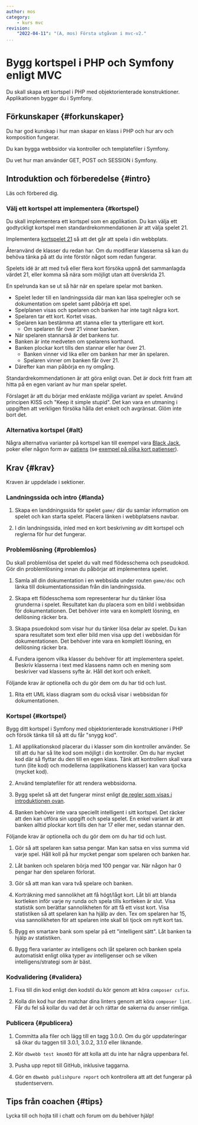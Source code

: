 ```yaml
---
author: mos
category:
    - kurs mvc
revision:
    "2022-04-11": "(A, mos) Första utgåvan i mvc-v2."
...
```

Bygg kortspel i PHP och Symfony enligt MVC
===================================

Du skall skapa ett kortspel i PHP med objektorienterade konstruktioner. Applikationen bygger du i Symfony.

<!--more-->



Förkunskaper {#forkunskaper}
-----------------------

Du har god kunskap i hur man skapar en klass i PHP och hur arv och komposition fungerar.

Du kan bygga webbsidor via kontroller och templatefiler i Symfony.

Du vet hur man använder GET, POST och SESSION i Symfony.



Introduktion och förberedelse {#intro}
-----------------------

Läs och förbered dig.



### Välj ett kortspel att implementera {#kortspel}

Du skall implementera ett kortspel som en applikation. Du kan välja ett godtyckligt kortspel men standardrekommendationen är att välja spelet 21.

Implementera [kortspelet 21](https://sv.wikipedia.org/wiki/Tjugoett_(kortspel)) så att det går att spela i din webbplats.

Återanvänd de klasser du redan har. Om du modifierar klasserna så kan du behöva tänka på att du inte förstör något som redan fungerar.

Spelets idé är att med två eller flera kort försöka uppnå det sammanlagda värdet 21, eller komma så nära som möjligt utan att överskrida 21.

En spelrunda kan se ut så här när en spelare spelar mot banken.

* Spelet leder till en landningssida där man kan läsa spelregler och se dokumentation om spelet samt påbörja ett spel.
* Spelplanen visas och spelaren och banken har inte tagit några kort.
* Spelaren tar ett kort. Kortet visas.
* Spelaren kan bestämma att stanna eller ta ytterligare ett kort.
    * Om spelaren får över 21 vinner banken.
* När spelaren stannarså är det bankens tur.
* Banken är inte medveten om spelarens korthand.
* Banken plockar kort tills den stannar eller har över 21.
    * Banken vinner vid lika eller om banken har mer än spelaren.
    * Spelaren vinner om banken får över 21.
* Därefter kan man påbörja en ny omgång.

Standardrekommendationen är att göra enligt ovan. Det är dock fritt fram att hitta på en egen variant av hur man spelar spelet.

Förslaget är att du börjar med enklaste möjliga variant av spelet. Använd principen KISS och "Keep it simple stupid". Det kan vara en utmaning i uppgiften att verkligen försöka hålla det enkelt och avgränsat. Glöm inte bort det.



### Alternativa kortspel {#alt}

Några alternativa varianter på kortspel kan till exempel vara [Black Jack](https://en.wikipedia.org/wiki/Blackjack), poker eller någon form av [patiens](https://sv.wikipedia.org/wiki/Patiens) (se [exempel på olika kort patienser](https://www.123patiens.se/)).



<!--
* Game, Player, ComputerPlayer, Card, Deck, CardHand, Histogram, Intelligence, HighScore, Statistics, CardCounter
-->



Krav {#krav}
-----------------------

Kraven är uppdelade i sektioner.



### Landningssida och intro {#landa}

1. Skapa en landdningssida för spelet `game/` där du samlar information om spelet och kan starta spelet. Placera länken i webbplatsens navbar.

1. I din landningssida, inled med en kort beskrivning av ditt kortspel och reglerna för hur det fungerar.



### Problemlösning {#problemlos}

Du skall problemlösa det spelet du valt med flödesschema och pseudokod. Gör din problemlösning innan du påbörjar att implementera spelet.

1. Samla all din dokumentation i en webbsida under routen `game/doc` och länka till dokumentationssidan från din landningssida.

1. Skapa ett flödesschema som representerar hur du tänker lösa grunderna i spelet. Resultatet kan du placera som en bild i webbsidan för dokumentationen. Det behöver inte vara en komplett lösning, en dellösning räcker bra.

1. Skapa psuedokod som visar hur du tänker lösa delar av spelet. Du kan spara resultatet som text eller bild men visa upp det i webbsidan för dokumentationen. Det behöver inte vara en komplett lösning, en dellösning räcker bra.

1. Fundera igenom vilka klasser du behöver för att implementera spelet. Beskriv klasserna i text med klassens namn och en mening som beskriver vad klassens syfte är. Håll det kort och enkelt.

Följande krav är optionella och du gör dem om du har tid och lust.

1. Rita ett UML klass diagram som du också visar i webbsidan för dokumentationen.



### Kortspel {#kortspel}

Bygg ditt kortspel i Symfony med objektorienterade konstruktioner i PHP och försök tänka till så att du får "snygg kod".

1. All applikationskod placerar du i klasser som din kontroller använder. Se till att du har så lite kod som möjligt i din kontroller. Om du har mycket kod där så flyttar du den till en egen klass. Tänk att kontrollern skall vara tunn (lite kod) och modellerna (applikationens klasser) kan vara tjocka (mycket kod).

1. Använd templatefiler för att rendera webbsidorna.

1. Bygg spelet så att det fungerar minst enligt [de regler som visas i introduktionen ovan](#kortspel).

1. Banken behöver inte vara speciellt intelligent i sitt kortspel. Det räcker att den kan utföra sin uppgift och spela spelet. En enkel variant är att banken alltid plockar kort tills den har 17 eller mer, sedan stannar den.

Följande krav är optionella och du gör dem om du har tid och lust.

1. Gör så att spelaren kan satsa pengar. Man kan satsa en viss summa vid varje spel. Håll koll på hur mycket pengar som spelaren och banken har.

1. Låt banken och spelaren börja med 100 pengar var. När någon har 0 pengar har den spelaren förlorat.

1. Gör så att man kan vara två spelare och banken.

1. Korträkning med sannolikhet att få högt/lågt kort. Låt bli att blanda kortleken inför varje ny runda och spela tills kortleken är slut. Visa statistik som berättar sannolikheten för att få ett visst kort. Visa statistiken så att spelaren kan ha hjälp av den. Tex om spelaren har 15, visa sannolikheten för att spelaren inte skall bli tjock om nytt kort tas.

1. Bygg en smartare bank som spelar på ett "intelligent sätt". Låt banken ta hjälp av statistiken.

1. Bygg flera varianter av intelligens och låt spelaren och banken spela automatiskt enligt olika typer av intelligenser och se vilken intelligens/strategi som är bäst.

<!--
Fundera på att bygga vidare på konceptet med JSON.
Fuska på något sätt?
Visa spelets hela ställning med alla detaljer?
-->



### Kodvalidering {#validera}

1. Fixa till din kod enligt den kodstil du kör genom att köra `composer csfix`.

1. Kolla din kod hur den matchar dina linters genom att köra `composer lint`. Får du fel så kollar du vad det är och rättar de sakerna du anser rimliga.



### Publicera {#publicera}

1. Committa alla filer och lägg till en tagg 3.0.0. Om du gör uppdateringar så ökar du taggen till 3.0.1, 3.0.2, 3.1.0 eller liknande.

1. Kör `dbwebb test kmom03` för att kolla att du inte har några uppenbara fel.

1. Pusha upp repot till GitHub, inklusive taggarna.

1. Gör en `dbwebb publishpure report` och kontrollera att att det fungerar på studentservern.



<!--
Extrauppgift {#extra}
-----------------------

Lös följande extrauppgifter om du har tid och lust.

-->



Tips från coachen {#tips}
-----------------------

Lycka till och hojta till i chatt och forum om du behöver hjälp!
